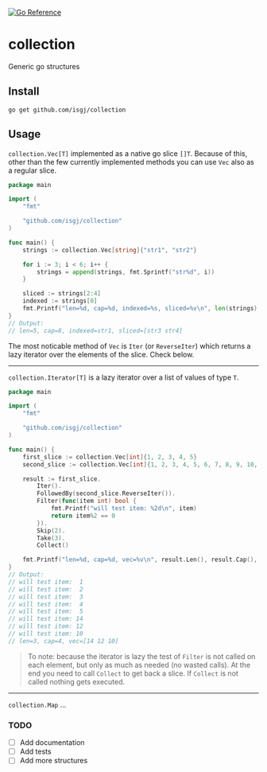 [![Go Reference](https://pkg.go.dev/badge/github.com/isgj/collection.svg)](https://pkg.go.dev/github.com/isgj/collection)
# collection
Generic go structures

## Install
```
go get github.com/isgj/collection
```

## Usage

`collection.Vec[T]` implemented as a native go slice `[]T`. Because of this, other than the few currently
implemented methods you can use `Vec` also as a regular slice.

```go
package main

import (
	"fmt"

	"github.com/isgj/collection"
)

func main() {
	strings := collection.Vec[string]{"str1", "str2"}

	for i := 3; i < 6; i++ {
		strings = append(strings, fmt.Sprintf("str%d", i))
	}

	sliced := strings[2:4]
	indexed := strings[0]
	fmt.Printf("len=%d, cap=%d, indexed=%s, sliced=%v\n", len(strings), cap(strings), indexed, sliced)
}
// Output:
// len=5, cap=8, indexed=str1, sliced=[str3 str4]
```

The most noticable method of `Vec` is `Iter` (or `ReverseIter`) which returns a lazy iterator over the
elements of the slice. Check below.

---

`collection.Iterator[T]` is a lazy iterator over a list of values of type `T`.

```go
package main

import (
	"fmt"

	"github.com/isgj/collection"
)

func main() {
	first_slice := collection.Vec[int]{1, 2, 3, 4, 5}
	second_slice := collection.Vec[int]{1, 2, 3, 4, 5, 6, 7, 8, 9, 10, 12, 14}

	result := first_slice.
		Iter().
		FollowedBy(second_slice.ReverseIter()).
		Filter(func(item int) bool {
			fmt.Printf("will test item: %2d\n", item)
			return item%2 == 0
		}).
		Skip(2).
		Take(3).
		Collect()

	fmt.Printf("len=%d, cap=%d, vec=%v\n", result.Len(), result.Cap(), result)
}
// Output:
// will test item:  1
// will test item:  2
// will test item:  3
// will test item:  4
// will test item:  5
// will test item: 14
// will test item: 12
// will test item: 10
// len=3, cap=4, vec=[14 12 10]
```

> To note: because the iterator is lazy the test of `Filter` is not called on each element, but only as much as needed (no wasted calls).
> At the end you need to call `Collect` to get back a slice. If `Collect` is not called nothing gets executed.

---

`collection.Map` ...

### TODO
- [ ] Add documentation
- [ ] Add tests
- [ ] Add more structures
